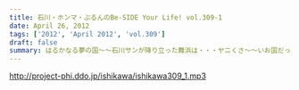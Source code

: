 ```yaml
---
title: 石川・ホンマ・ぶるんのBe-SIDE Your Life! vol.309-1
date: April 26, 2012
tags: ['2012', 'April 2012', 'vol.309']
draft: false
summary: はるかなる夢の国～～石川サンが降り立った舞浜は・・・ヤニくさ～～いお国だったようでして！？さてさて・・・ＮＡＭＡＥ
---
```


http://project-phi.ddo.jp/ishikawa/ishikawa309_1.mp3